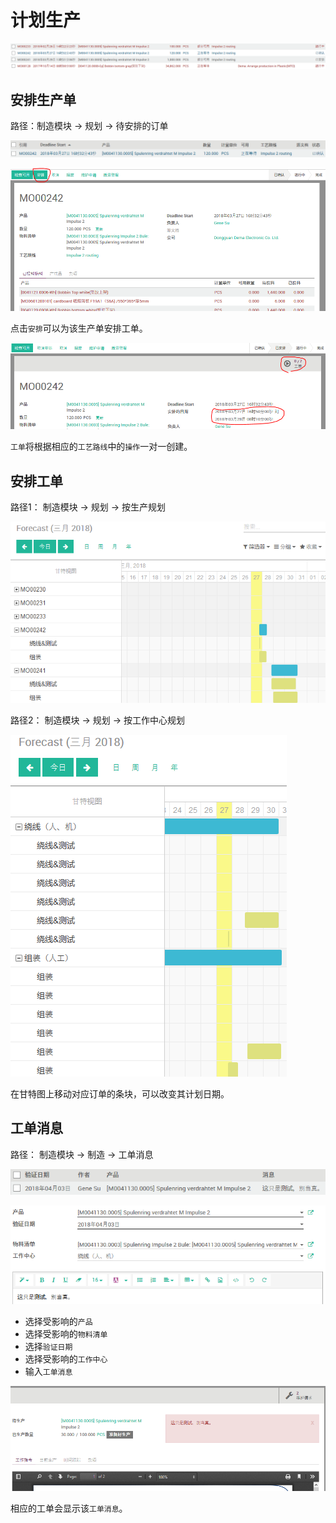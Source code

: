 # 计划生产

![生产单](_images/manufacturing.PNG)

## 安排生产单

路径：制造模块 -> 规划 -> 待安排的订单

![待安排的订单](_images/manufacturing1.PNG)

![安排生产单](_images/manufacturing2.PNG)

点击`安排`可以为该生产单安排工单。

![安排后生产单](_images/manufacturing3.PNG)

`工单`将根据相应的`工艺路线`中的`操作`一对一创建。

## 安排工单

路径1： 制造模块 -> 规划 -> 按生产规划

![按生产规划](_images/manufacturing4.PNG)

路径2： 制造模块 -> 规划 -> 按工作中心规划

![按工作中心规划](_images/manufacturing5.PNG)

在甘特图上移动对应订单的条块，可以改变其计划日期。

## 工单消息

路径： 制造模块 -> 制造 -> 工单消息

![工单消息](_images/manufacturing6.PNG)

![工单消息：新建](_images/manufacturing7.PNG)

* 选择受影响的`产品`
* 选择受影响的`物料清单`
* 选择`验证日期`
* 选择受影响的`工作中心`
* 输入`工单消息`

![工单消息：显示](_images/manufacturing8.PNG)

相应的工单会显示该`工单消息`。
